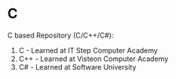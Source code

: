 # C

C based Repository (C/C++/C#):
  1. C - Learned at IT Step Computer Academy
  2. C++ - Learned at Visteon Computer Academy
  3. C# - Learned at Software University
